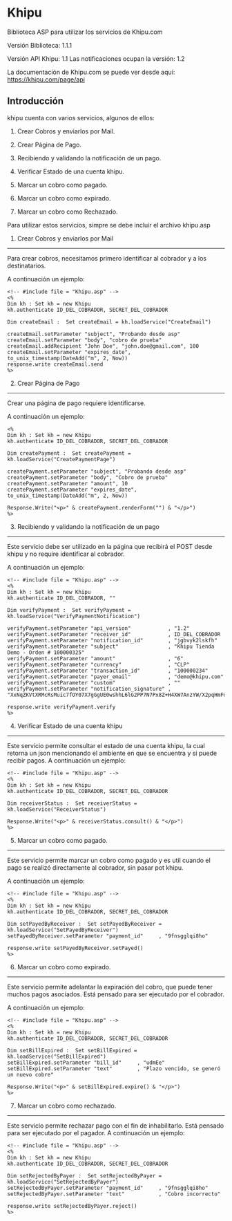 Khipu
=====



Biblioteca ASP para utilizar los servicios de Khipu.com

Versión Biblioteca: 1.1.1

Versión API Khipu: 1.1 Las notificaciones ocupan la versión: 1.2

La documentación de Khipu.com se puede ver desde aquí:
https://khipu.com/page/api



Introducción
------------

khipu cuenta con varios servicios, algunos de ellos:



1) Crear Cobros y enviarlos por Mail.



2) Crear Página de Pago.



3) Recibiendo y validando la notificación de un pago.



4) Verificar Estado de una cuenta khipu.



5) Marcar un cobro como pagado.



6) Marcar un cobro como expirado.



7) Marcar un cobro como Rechazado.



Para utilizar estos servicios, simpre se debe incluir el archivo khipu.asp



1) Crear Cobros y enviarlos por Mail
------------------------------------

Para crear cobros, necesitamos primero identificar al cobrador y a los
destinatarios.

A continuación un ejemplo:

~~~~~~~~~~~~~~~~~~~~~~~~~~~~~~~~~~~~~~~~~~~~~~~~~~~~~~~~~~~~~~~~~~~~~~~~~~~~~~~~
<!-- #include file = "Khipu.asp" -->
<%
Dim kh : Set kh = new Khipu
kh.authenticate ID_DEL_COBRADOR, SECRET_DEL_COBRADOR

Dim createEmail :  Set createEmail = kh.loadService("CreateEmail")

createEmail.setParameter "subject", "Probando desde asp"
createEmail.setParameter "body", "cobro de prueba"
createEmail.addRecipient "John Doe", "john.doe@gmail.com", 100
createEmail.setParameter "expires_date", to_unix_timestamp(DateAdd("m", 2, Now))
response.write createEmail.send
%>
~~~~~~~~~~~~~~~~~~~~~~~~~~~~~~~~~~~~~~~~~~~~~~~~~~~~~~~~~~~~~~~~~~~~~~~~~~~~~~~~



2) Crear Página de Pago
-----------------------

Crear una página de pago requiere identificarse.

A continuación un ejemplo:

~~~~~~~~~~~~~~~~~~~~~~~~~~~~~~~~~~~~~~~~~~~~~~~~~~~~~~~~~~~~~~~~~~~~~~~~~~~~~~~~
<%
Dim kh : Set kh = new Khipu
kh.authenticate ID_DEL_COBRADOR, SECRET_DEL_COBRADOR

Dim createPayment :  Set createPayment = kh.loadService("CreatePaymentPage")

createPayment.setParameter "subject", "Probando desde asp"
createPayment.setParameter "body", "Cobro de prueba"
createPayment.setParameter "amount", 10
createPayment.setParameter "expires_date", to_unix_timestamp(DateAdd("m", 2, Now))

Response.Write("<p>" & createPayment.renderForm("") & "</p>")
%>
~~~~~~~~~~~~~~~~~~~~~~~~~~~~~~~~~~~~~~~~~~~~~~~~~~~~~~~~~~~~~~~~~~~~~~~~~~~~~~~~



3) Recibiendo y validando la notificación de un pago
----------------------------------------------------

Este servicio debe ser utilizado en la página que recibirá el POST desde khipu y
no require identificar al cobrador.

A continuación un ejemplo:

~~~~~~~~~~~~~~~~~~~~~~~~~~~~~~~~~~~~~~~~~~~~~~~~~~~~~~~~~~~~~~~~~~~~~~~~~~~~~~~~
<!-- #include file = "Khipu.asp" -->
<%
Dim kh : Set kh = new Khipu
kh.authenticate ID_DEL_COBRADOR, ""

Dim verifyPayment :  Set verifyPayment = kh.loadService("VerifyPaymentNotification")

verifyPayment.setParameter "api_version"            , "1.2"
verifyPayment.setParameter "receiver_id"            , ID_DEL_COBRADOR
verifyPayment.setParameter "notification_id"        , "jgbvyk2lskfh"
verifyPayment.setParameter "subject"                , "Khipu Tienda Demo - Orden # 100000325"
verifyPayment.setParameter "amount"                 , "6"
verifyPayment.setParameter "currency"               , "CLP"
verifyPayment.setParameter "transaction_id"         , "100000234"
verifyPayment.setParameter "payer_email"            , "demo@khipu.com"
verifyPayment.setParameter "custom"                 , ""
verifyPayment.setParameter "notification_signature" , "XxNqZKVtXRMcRsMuic7fOY07X7gGgUE0wshhL6lG2PP7N7Px8Z+H4XW7AnzYW/X2pqHmFdXaFqUuu8t+Yms8fHD11nFK0bfmMRhygo1BVl1jvRQDKDr1K9Y0Wxf9XNGZXeymLEWDekaeGiRDJPjgDlcCkpVv8IJ3SDZgrmOoAHZx3zNOPh7XX0RvvfpzhbI9GfFfuyRbokJKP4fzmnD/dxsJu3x4EEB44lk6Z5NmWBY5Ts5HDsXCEDYIhuEfH0yMeArszPUBAgeM8i3ca6s2HOYPXa1G+KATOlhj4tsDtTMsjXpZImmkdqD/dOeWcTGpTmDGmld9PGbSFqv0hQjmVg=="

response.write verifyPayment.verify
%>
~~~~~~~~~~~~~~~~~~~~~~~~~~~~~~~~~~~~~~~~~~~~~~~~~~~~~~~~~~~~~~~~~~~~~~~~~~~~~~~~



4) Verificar Estado de una cuenta khipu
---------------------------------------

Este servicio permite consultar el estado de una cuenta khipu, la cual retorna
un json mencionando el ambiente en que se encuentra y si puede recibir pagos. A
continuación un ejemplo:

~~~~~~~~~~~~~~~~~~~~~~~~~~~~~~~~~~~~~~~~~~~~~~~~~~~~~~~~~~~~~~~~~~~~~~~~~~~~~~~~
<!-- #include file = "Khipu.asp" -->
<%
Dim kh : Set kh = new Khipu
kh.authenticate ID_DEL_COBRADOR, SECRET_DEL_COBRADOR

Dim receiverStatus :  Set receiverStatus = kh.loadService("ReceiverStatus")

Response.Write("<p>" & receiverStatus.consult() & "</p>")
%>
~~~~~~~~~~~~~~~~~~~~~~~~~~~~~~~~~~~~~~~~~~~~~~~~~~~~~~~~~~~~~~~~~~~~~~~~~~~~~~~~



5) Marcar un cobro como pagado.
-------------------------------

Este servicio permite marcar un cobro como pagado y es util cuando el pago se
realizó directamente al cobrador, sin pasar pot khipu.

A continuación un ejemplo:

~~~~~~~~~~~~~~~~~~~~~~~~~~~~~~~~~~~~~~~~~~~~~~~~~~~~~~~~~~~~~~~~~~~~~~~~~~~~~~~~
<!-- #include file = "Khipu.asp" -->
<%
Dim kh : Set kh = new Khipu
kh.authenticate ID_DEL_COBRADOR, SECRET_DEL_COBRADOR

Dim setPayedByReceiver :  Set setPayedByReceiver = kh.loadService("SetPayedByReceiver") 
setPayedByReceiver.setParameter "payment_id"     , "9fnsgglqi8ho"

response.write setPayedByReceiver.setPayed()
%>
~~~~~~~~~~~~~~~~~~~~~~~~~~~~~~~~~~~~~~~~~~~~~~~~~~~~~~~~~~~~~~~~~~~~~~~~~~~~~~~~



6) Marcar un cobro como expirado.
---------------------------------

Este servicio permite adelantar la expiración del cobro, que puede tener muchos
pagos asociados. Está pensado para ser ejecutado por el cobrador.

A continuación un ejemplo:

~~~~~~~~~~~~~~~~~~~~~~~~~~~~~~~~~~~~~~~~~~~~~~~~~~~~~~~~~~~~~~~~~~~~~~~~~~~~~~~~
<!-- #include file = "Khipu.asp" -->
<%
Dim kh : Set kh = new Khipu
kh.authenticate ID_DEL_COBRADOR, SECRET_DEL_COBRADOR

Dim setBillExpired :  Set setBillExpired = kh.loadService("SetBillExpired") 
setBillExpired.setParameter "bill_id"     , "udmEe"
setBillExpired.setParameter "text"        , "Plazo vencido, se generó un nuevo cobre"

Response.Write("<p>" & setBillExpired.expire() & "</p>")
%>
~~~~~~~~~~~~~~~~~~~~~~~~~~~~~~~~~~~~~~~~~~~~~~~~~~~~~~~~~~~~~~~~~~~~~~~~~~~~~~~~



7) Marcar un cobro como rechazado.
----------------------------------

Este servicio permite rechazar pago con el fin de inhabilitarlo. Está pensado
para ser ejecutado por el pagador. A continuación un ejemplo:

~~~~~~~~~~~~~~~~~~~~~~~~~~~~~~~~~~~~~~~~~~~~~~~~~~~~~~~~~~~~~~~~~~~~~~~~~~~~~~~~
<!-- #include file = "Khipu.asp" -->
<%
Dim kh : Set kh = new Khipu
kh.authenticate ID_DEL_COBRADOR, SECRET_DEL_COBRADOR

Dim setRejectedByPayer :  Set setRejectedByPayer = kh.loadService("SetRejectedByPayer") 
setRejectedByPayer.setParameter "payment_id"     , "9fnsgglqi8ho"
setRejectedByPayer.setParameter "text"           , "Cobro incorrecto"  

response.write setRejectedByPayer.reject()
%>
~~~~~~~~~~~~~~~~~~~~~~~~~~~~~~~~~~~~~~~~~~~~~~~~~~~~~~~~~~~~~~~~~~~~~~~~~~~~~~~~
